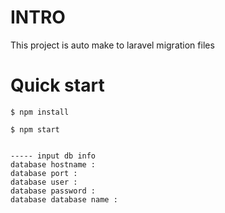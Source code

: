 # INTRO

This project is auto make to laravel migration files

# Quick start

```
$ npm install

$ npm start


----- input db info
database hostname :
database port :
database user :
database password :
database database name :
```
